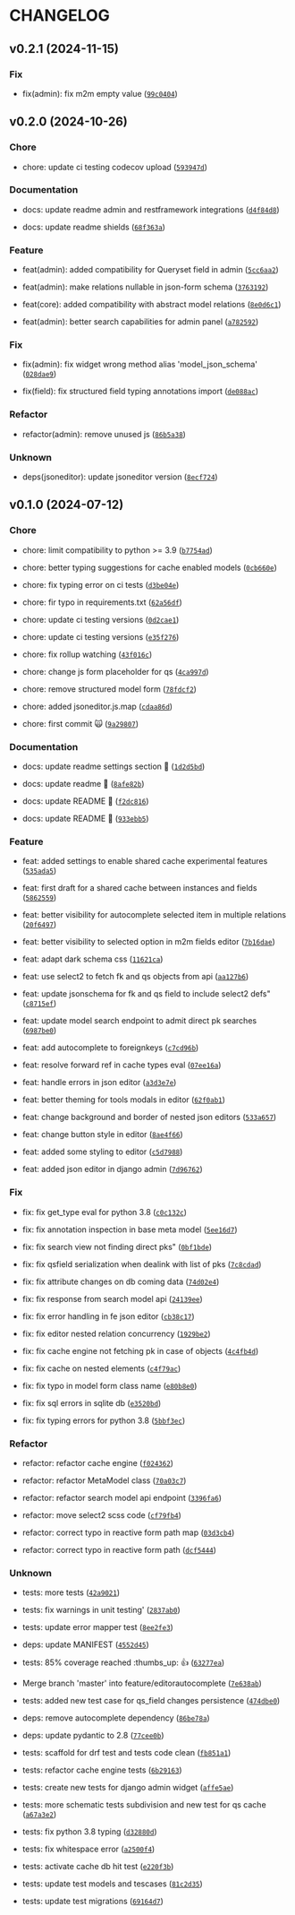 # CHANGELOG



## v0.2.1 (2024-11-15)

### Fix

* fix(admin): fix m2m empty value ([`99c0404`](https://github.com/lotrekagency/django-structured-field/commit/99c04046c0913cac341c46548c651129bae9c471))


## v0.2.0 (2024-10-26)

### Chore

* chore: update ci testing codecov upload ([`593947d`](https://github.com/lotrekagency/django-structured-field/commit/593947dbbf3df86770b59cf8f6db7bd5f70ef303))

### Documentation

* docs: update readme admin and restframework integrations ([`d4f84d8`](https://github.com/lotrekagency/django-structured-field/commit/d4f84d82301dad3affe5e6e10ca07b7b93f0d2f0))

* docs: update readme shields ([`68f363a`](https://github.com/lotrekagency/django-structured-field/commit/68f363aae9f5ac7e23f0197baaf7c38263db1b7f))

### Feature

* feat(admin): added compatibility for Queryset field in admin ([`5cc6aa2`](https://github.com/lotrekagency/django-structured-field/commit/5cc6aa2ddf59010a25c7f5116cb9bcbcbe769456))

* feat(admin): make relations nullable in json-form schema ([`3763192`](https://github.com/lotrekagency/django-structured-field/commit/376319254ad00f9e03e9b403c0adc202ba6c600a))

* feat(core): added compatibility with abstract model relations ([`8e0d6c1`](https://github.com/lotrekagency/django-structured-field/commit/8e0d6c1f6efaf3a979642b63fee59ae369e97a62))

* feat(admin): better search capabilities for admin panel ([`a782592`](https://github.com/lotrekagency/django-structured-field/commit/a782592eb19dd39c600c9021f96c00e478fc3b7a))

### Fix

* fix(admin): fix widget wrong method alias &#39;model_json_schema&#39; ([`028dae9`](https://github.com/lotrekagency/django-structured-field/commit/028dae94282b0492d8221f5b978d87b63efd9d30))

* fix(field): fix structured field typing annotations import ([`de088ac`](https://github.com/lotrekagency/django-structured-field/commit/de088ac02a4dac5bae7dd462f09bdb5abdb75634))

### Refactor

* refactor(admin): remove unused js ([`86b5a38`](https://github.com/lotrekagency/django-structured-field/commit/86b5a38ce86bd3b5d78ec1b34a7549211fd5c66b))

### Unknown

* deps(jsoneditor): update jsoneditor version ([`8ecf724`](https://github.com/lotrekagency/django-structured-field/commit/8ecf724e603072b274a7eaa2a06e7020407472ae))


## v0.1.0 (2024-07-12)

### Chore

* chore: limit compatibility to python &gt;= 3.9 ([`b7754ad`](https://github.com/lotrekagency/django-structured-field/commit/b7754ada06443517846b1a185ccd8a9e4470cc1b))

* chore: better typing suggestions for cache enabled models ([`0cb660e`](https://github.com/lotrekagency/django-structured-field/commit/0cb660e814c9ab95c8235344797fcf9f1accb3ba))

* chore: fix typing error on ci tests ([`d3be04e`](https://github.com/lotrekagency/django-structured-field/commit/d3be04e3c849ca27822f904ace2defec76a8b97c))

* chore: fir typo in requirements.txt ([`62a56df`](https://github.com/lotrekagency/django-structured-field/commit/62a56df244486aeb74c59390edb9c2f0f7130ee8))

* chore: update ci testing versions ([`0d2cae1`](https://github.com/lotrekagency/django-structured-field/commit/0d2cae16adfc2536a3df23670d7e90c039df62f2))

* chore: update ci testing versions ([`e35f276`](https://github.com/lotrekagency/django-structured-field/commit/e35f276f13246bb0c30510e6f14f49f63849c454))

* chore: fix rollup watching ([`43f016c`](https://github.com/lotrekagency/django-structured-field/commit/43f016c7899c55ddd59ab49f5f9a9c9d3cc69804))

* chore: change js form placeholder for qs ([`4ca997d`](https://github.com/lotrekagency/django-structured-field/commit/4ca997d5c0bc4cfbb4ce5b296cc400f59080a9af))

* chore: remove structured model form ([`78fdcf2`](https://github.com/lotrekagency/django-structured-field/commit/78fdcf241e61b7eb63501053519fa1d60abc4cd3))

* chore: added jsoneditor.js.map ([`cdaa86d`](https://github.com/lotrekagency/django-structured-field/commit/cdaa86d847bf8e732d6fa3f678ab066aec4039ab))

* chore: first commit 🙀 ([`9a29807`](https://github.com/lotrekagency/django-structured-field/commit/9a2980781c45b9b075f9451207221219356e9572))

### Documentation

* docs: update readme settings section 🐸 ([`1d2d5bd`](https://github.com/lotrekagency/django-structured-field/commit/1d2d5bddc304561c7a6d245690e1650c3b73a20c))

* docs: update readme 🐸 ([`8afe82b`](https://github.com/lotrekagency/django-structured-field/commit/8afe82b27763dd3efd65f707b9c9ded653dba30f))

* docs: update README 📒 ([`f2dc816`](https://github.com/lotrekagency/django-structured-field/commit/f2dc8164d95d4598597fa2e8842002ba40a86119))

* docs: update README 📒 ([`933ebb5`](https://github.com/lotrekagency/django-structured-field/commit/933ebb504956e80653a806a016f64012af6bdc5a))

### Feature

* feat: added settings to enable shared cache experimental features ([`535ada5`](https://github.com/lotrekagency/django-structured-field/commit/535ada5fbf301b2084957c71b82d6dba795b790f))

* feat: first draft for a shared cache between instances and fields ([`5862559`](https://github.com/lotrekagency/django-structured-field/commit/58625597e8cfe82bd4c3ea7c61656c42220d981d))

* feat: better visibility for autocomplete selected item in multiple relations ([`20f6497`](https://github.com/lotrekagency/django-structured-field/commit/20f649757fc6e18813a784fe3af4d16bbe7a27b9))

* feat: better visibility to selected option in m2m fields editor ([`7b16dae`](https://github.com/lotrekagency/django-structured-field/commit/7b16dae4f92c7a34daa13706650b5e7f74ed2e31))

* feat: adapt dark schema css ([`11621ca`](https://github.com/lotrekagency/django-structured-field/commit/11621ca460c72ed2009c4611ea431f5ab73dce6b))

* feat: use select2 to fetch fk and qs objects from api ([`aa127b6`](https://github.com/lotrekagency/django-structured-field/commit/aa127b64cf6783dc026434498ebc6242e0c1801f))

* feat: update jsonschema for fk and qs field to include select2 defs&#34; ([`c8715ef`](https://github.com/lotrekagency/django-structured-field/commit/c8715ef14281229e2d77f2b17e42f43cb5ac013a))

* feat: update model search endpoint to admit direct pk searches ([`6987be0`](https://github.com/lotrekagency/django-structured-field/commit/6987be0b20cbf059185259171fb974c859d2fccc))

* feat: add autocomplete to foreignkeys ([`c7cd96b`](https://github.com/lotrekagency/django-structured-field/commit/c7cd96b0cf6ed22b6afd58a162a70c747457795e))

* feat: resolve forward ref in cache types eval ([`07ee16a`](https://github.com/lotrekagency/django-structured-field/commit/07ee16acfaa0392868c37d537f78e2dbf7ef66cb))

* feat: handle errors in json editor ([`a3d3e7e`](https://github.com/lotrekagency/django-structured-field/commit/a3d3e7e2505eca21f087eea7d3dd6508962a3c11))

* feat: better theming for tools modals in editor ([`62f0ab1`](https://github.com/lotrekagency/django-structured-field/commit/62f0ab148c8daca1e6850017a213826dd1635a7c))

* feat: change background and border of nested json editors ([`533a657`](https://github.com/lotrekagency/django-structured-field/commit/533a657a24529371b6baf74976bed35516c6004c))

* feat: change button style in editor ([`8ae4f66`](https://github.com/lotrekagency/django-structured-field/commit/8ae4f668610ca6d429468bf6073a5314a44ea437))

* feat: added some styling to editor ([`c5d7988`](https://github.com/lotrekagency/django-structured-field/commit/c5d7988ce126a225c6fa88bc58f97561e6867394))

* feat: added json editor in django admin ([`7d96762`](https://github.com/lotrekagency/django-structured-field/commit/7d96762c24a0cecf4db3e75fde3f91bfc35ad780))

### Fix

* fix: fix get_type eval for python 3.8 ([`c0c132c`](https://github.com/lotrekagency/django-structured-field/commit/c0c132c2be00e46faec0c68eb5ab4e0c3fa37402))

* fix: fix annotation inspection in base meta model ([`5ee16d7`](https://github.com/lotrekagency/django-structured-field/commit/5ee16d758ab9b348756e987c05866a67154dbc8f))

* fix: fix search view not finding direct pks&#34; ([`0bf1bde`](https://github.com/lotrekagency/django-structured-field/commit/0bf1bdeab55ffb4fb865f4f61ea1cb595e2dec9a))

* fix: fix qsfield serialization when dealink with list of pks ([`7c8cdad`](https://github.com/lotrekagency/django-structured-field/commit/7c8cdad7c0039725353773d4beb1b607b98aab2e))

* fix: fix attribute changes on db coming data ([`74d02e4`](https://github.com/lotrekagency/django-structured-field/commit/74d02e460045097fd456257d57d4031ed8856ef4))

* fix: fix response from search model api ([`24139ee`](https://github.com/lotrekagency/django-structured-field/commit/24139eea2b2fa7e67b4f29c530889a2bdaa232e5))

* fix: fix error handling in fe json editor ([`cb38c17`](https://github.com/lotrekagency/django-structured-field/commit/cb38c17b33e2bf873402e4846c29c5b9e8b2c129))

* fix: fix editor nested relation concurrency ([`1929be2`](https://github.com/lotrekagency/django-structured-field/commit/1929be26bf5805ee5373b23fa1dbdf3e01a746b1))

* fix: fix cache engine not fetching pk in case of objects ([`4c4fb4d`](https://github.com/lotrekagency/django-structured-field/commit/4c4fb4d3a8d5654f4c418a59e6bacbb4b2c82972))

* fix: fix cache on nested elements ([`c4f79ac`](https://github.com/lotrekagency/django-structured-field/commit/c4f79ac0631f59c9f935770d0bb7189ca4e2cb2d))

* fix: fix typo in model form class name ([`e80b8e0`](https://github.com/lotrekagency/django-structured-field/commit/e80b8e05d76e15c1001e7c34427da835452edbab))

* fix: fix sql errors in sqlite db ([`e3520bd`](https://github.com/lotrekagency/django-structured-field/commit/e3520bdae313a3cd2d88397b098b87fbf54ccc6e))

* fix: fix typing errors for python 3.8 ([`5bbf3ec`](https://github.com/lotrekagency/django-structured-field/commit/5bbf3ec149b0de3d3153455a080f50433985f5d5))

### Refactor

* refactor: refactor cache engine ([`f024362`](https://github.com/lotrekagency/django-structured-field/commit/f024362918e4d1353080774e92c854e38d6c1325))

* refactor: refactor MetaModel class ([`70a03c7`](https://github.com/lotrekagency/django-structured-field/commit/70a03c7842d965eed84af4b6ef8c285aad0dccd3))

* refactor: refactor search model api endpoint ([`3396fa6`](https://github.com/lotrekagency/django-structured-field/commit/3396fa67b85f72d18b5c7b1f0a07ea9c063c2d48))

* refactor: move select2 scss code ([`cf79fb4`](https://github.com/lotrekagency/django-structured-field/commit/cf79fb4743494b20003e92ae2710058200601489))

* refactor: correct typo in reactive form path map ([`03d3cb4`](https://github.com/lotrekagency/django-structured-field/commit/03d3cb4f1f6fec9f5d5004e71735098bc94d049a))

* refactor: correct typo in reactive form path ([`dcf5444`](https://github.com/lotrekagency/django-structured-field/commit/dcf5444a6450bd3dea1be667a48e76ae6c0f7ffd))

### Unknown

* tests: more tests ([`42a9021`](https://github.com/lotrekagency/django-structured-field/commit/42a90218fddb2374e13dc024389136d7afa7cba2))

* tests: fix warnings in unit testing&#39; ([`2837ab0`](https://github.com/lotrekagency/django-structured-field/commit/2837ab097dbd6150d4937f405e6eb243cb609b41))

* tests: update error mapper test ([`8ee2fe3`](https://github.com/lotrekagency/django-structured-field/commit/8ee2fe3cf6dd56a1c5fc9fc9e3868c3fbffb3bd4))

* deps: update MANIFEST ([`4552d45`](https://github.com/lotrekagency/django-structured-field/commit/4552d459c9e1331ca06cc3be652446af69c6d5e8))

* tests: 85% coverage reached :thumbs_up: 👍 ([`63277ea`](https://github.com/lotrekagency/django-structured-field/commit/63277ea75d0dea85aeca845f25d658c59b4db2e0))

* Merge branch &#39;master&#39; into feature/editorautocomplete ([`7e638ab`](https://github.com/lotrekagency/django-structured-field/commit/7e638abed8b1278d2174b5ffa90e4f0f21ad7521))

* tests: added new test case for qs_field changes persistence ([`474dbe0`](https://github.com/lotrekagency/django-structured-field/commit/474dbe0070ac6a5d1e6d03222236ea1a0f6dfe42))

* deps: remove autocomplete dependency ([`86be78a`](https://github.com/lotrekagency/django-structured-field/commit/86be78ac082a9c30d435732053605d31fea579e1))

* deps: update pydantic to 2.8 ([`77cee0b`](https://github.com/lotrekagency/django-structured-field/commit/77cee0bb7244da32a785316b2e6ea7270e0dbadb))

* tests: scaffold for drf test and tests code clean ([`fb851a1`](https://github.com/lotrekagency/django-structured-field/commit/fb851a1ee8dc77fba01b02e6fa801384211955c5))

* tests: refactor cache engine tests ([`6b29163`](https://github.com/lotrekagency/django-structured-field/commit/6b29163a119a9d8073831174ff8ff2e20a3021ce))

* tests: create new tests for django admin widget ([`affe5ae`](https://github.com/lotrekagency/django-structured-field/commit/affe5ae6b130ba19c657833d4a8b29b06d372efd))

* tests: more schematic tests subdivision and new test for qs cache ([`a67a3e2`](https://github.com/lotrekagency/django-structured-field/commit/a67a3e2e7cbf69d8a3c70f368fae9ee9957957fb))

* tests: fix python 3.8 typing ([`d32880d`](https://github.com/lotrekagency/django-structured-field/commit/d32880ddf5c4d007837840ce5e3f64bea326d6fe))

* tests: fix whitespace error ([`a2500f4`](https://github.com/lotrekagency/django-structured-field/commit/a2500f408b67adf2c18a39e001a44b113b5d1804))

* tests: activate cache db hit test ([`e220f3b`](https://github.com/lotrekagency/django-structured-field/commit/e220f3bef97fdd592f21361bd22938756d7efa04))

* tests: update test models and tescases ([`81c2d35`](https://github.com/lotrekagency/django-structured-field/commit/81c2d3516fb15319ce71d7bf97a4caa49a07b1c6))

* tests: update test migrations ([`69164d7`](https://github.com/lotrekagency/django-structured-field/commit/69164d7090b266b72d87fe60ae899b12d94d7fa8))

